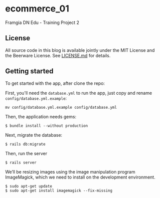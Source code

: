 # ecommerce_01

Framgia DN Edu - Training Project 2

## License

All source code in this blog is available jointly under the MIT License
and the Beerware License. See [LICENSE.md](LICENSE.md) for details.

## Getting started

To get started with the app, after clone the repo:

First, you'll need the `database.yml` to run the app, just copy and rename `config/database.yml.example`:

```
mv config/database.yml.example config/database.yml
```

Then, the application needs gems:

```
$ bundle install --without production
```

Next, migrate the database:

```
$ rails db:migrate
```

Then, run the server

```
$ rails server
```

We’ll be resizing images using the image manipulation program ImageMagick,
which we need to install on the development environment.

```
$ sudo apt-get update
$ sudo apt-get install imagemagick --fix-missing
```
